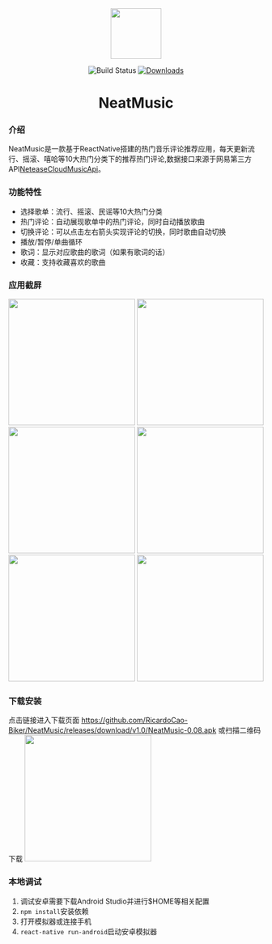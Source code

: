 <center>
  <img width="100px" src="http://www.ricofishing.com/img/neatmusicicon.png">
  </center>
<p align="center">
  <img src="https://img.shields.io/circleci/project/github/vuejs/vue/dev.svg" alt="Build Status">
  <a href="https://github.com/RicardoCao-Biker/NeatMusic/releases/download/v1.0/NeatMusic-0.08.apk"><img src="https://img.shields.io/npm/dm/vue.svg" alt="Downloads"></a>
  <br>
</p>
<h1 align="center">NeatMusic</h1>

### 介绍
NeatMusic是一款基于ReactNative搭建的热门音乐评论推荐应用，每天更新流行、摇滚、嘻哈等10大热门分类下的推荐热门评论,数据接口来源于网易第三方API<a href="https://github.com/Binaryify/NeteaseCloudMusicApi">NeteaseCloudMusicApi</a>。

### 功能特性
- 选择歌单：流行、摇滚、民谣等10大热门分类
- 热门评论：自动展现歌单中的热门评论，同时自动播放歌曲
- 切换评论：可以点击左右箭头实现评论的切换，同时歌曲自动切换
- 播放/暂停/单曲循环
- 歌词：显示对应歌曲的歌词（如果有歌词的话）
- 收藏：支持收藏喜欢的歌曲

### 应用截屏

<img width="250px" src="http://www.mptab.cn/img/ss1.png">
<img width="250px" src="http://www.mptab.cn/img/ss2.png">
<img width="250px" src="http://www.mptab.cn/img/ss3.png">
<img width="250px" src="http://www.mptab.cn/img/ss4.png">
<img width="250px" src="http://www.mptab.cn/img/ss5.png">
<img width="250px" src="http://www.mptab.cn/img/ss6.png">

### 下载安装
点击链接进入下载页面
https://github.com/RicardoCao-Biker/NeatMusic/releases/download/v1.0/NeatMusic-0.08.apk
或扫描二维码下载
<img width="250px" src="http://www.mptab.cn/img/NeatMusic_download.png">
### 本地调试
1. 调试安卓需要下载Android Studio并进行$HOME等相关配置
2. `npm install`安装依赖
3. 打开模拟器或连接手机
4. `react-native run-android`启动安卓模拟器


